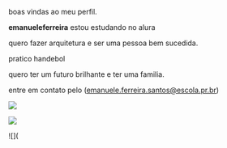 boas vindas ao meu perfil.

**emanueleferreira**
estou estudando no alura

quero fazer arquitetura e ser uma pessoa bem sucedida.

pratico handebol

quero ter um futuro brilhante e ter uma familia.

entre em contato pelo (emanuele.ferreira.santos@escola.pr.br)

![](https://media1.tenor.com/m/9yy0MfToKfMAAAAd/renato-augusto-ra8.gif)

![](https://media1.tenor.com/m/It_uScpL9TQAAAAd/yurialberto.gif)

![](
